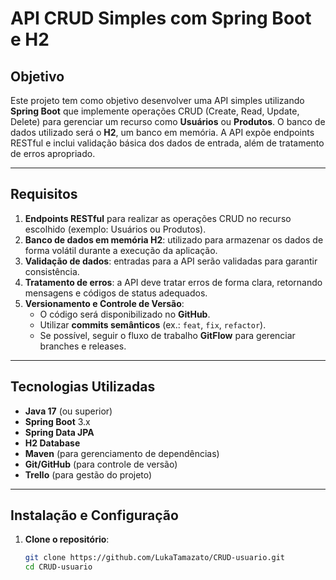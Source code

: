 # API CRUD Simples com Spring Boot e H2

## Objetivo

Este projeto tem como objetivo desenvolver uma API simples utilizando **Spring Boot** que implemente operações CRUD (Create, Read, Update, Delete) para gerenciar um recurso como **Usuários** ou **Produtos**. O banco de dados utilizado será o **H2**, um banco em memória. A API expõe endpoints RESTful e inclui validação básica dos dados de entrada, além de tratamento de erros apropriado.

---

## Requisitos

1. **Endpoints RESTful** para realizar as operações CRUD no recurso escolhido (exemplo: Usuários ou Produtos).
2. **Banco de dados em memória H2**: utilizado para armazenar os dados de forma volátil durante a execução da aplicação.
3. **Validação de dados**: entradas para a API serão validadas para garantir consistência.
4. **Tratamento de erros**: a API deve tratar erros de forma clara, retornando mensagens e códigos de status adequados.
5. **Versionamento e Controle de Versão**:
   - O código será disponibilizado no **GitHub**.
   - Utilizar **commits semânticos** (ex.: `feat`, `fix`, `refactor`).
   - Se possível, seguir o fluxo de trabalho **GitFlow** para gerenciar branches e releases.

---

## Tecnologias Utilizadas

- **Java 17** (ou superior)
- **Spring Boot** 3.x
- **Spring Data JPA**
- **H2 Database**
- **Maven** (para gerenciamento de dependências)
- **Git/GitHub** (para controle de versão)
- **Trello** (para gestão do projeto)

---

## Instalação e Configuração

1. **Clone o repositório**:
   ```bash
   git clone https://github.com/LukaTamazato/CRUD-usuario.git
   cd CRUD-usuario
